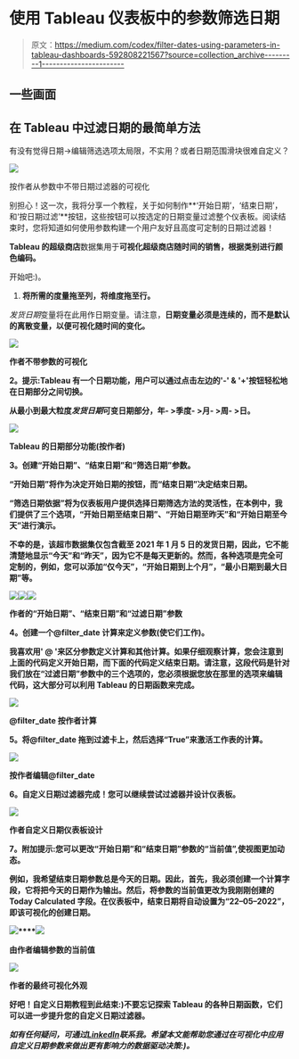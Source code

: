 # 使用 Tableau 仪表板中的参数筛选日期

> 原文：<https://medium.com/codex/filter-dates-using-parameters-in-tableau-dashboards-592808221567?source=collection_archive---------1----------------------->

## 一些画面

## 在 Tableau 中过滤日期的最简单方法

有没有觉得日期->编辑筛选选项太局限，不实用？或者日期范围滑块很难自定义？

![](img/d01b15f30f4da1df1648af1a30f5f1cf.png)

按作者从参数中不带日期过滤器的可视化

别担心！这一次，我将分享一个教程，关于如何制作**‘开始日期’，‘结束日期’，和‘按日期过滤’**按钮，这些按钮可以按选定的日期变量过滤整个仪表板。阅读结束时，您将知道如何使用参数构建一个用户友好且高度可定制的日期过滤器！

**Tableau 的超级商店**数据集用于**可视化超级商店随时间的销售，根据类别进行颜色编码。**

开始吧:)。

1.  **将所需的度量拖至列，将维度拖至行。**

*发货日期*变量将在此用作日期变量。请注意，****日期变量必须是连续的**，而不是默认的离散变量，以便可视化随时间的变化。**

**![](img/d3886ebda4723a16066291a9e87defb8.png)**

**作者不带参数的可视化**

****2。提示:Tableau 有一个日期功能，用户可以通过点击左边的'-' & '+'按钮轻松地在日期部分之间切换。****

**从最小到最大粒度*发货日期*可变日期部分，年- >季度- >月- >周- >日。**

**![](img/42282d55e8a02a216eecd81af7e5341c.png)**

**Tableau 的日期部分功能(按作者)**

****3。创建“开始日期”、“结束日期”和“筛选日期”参数。****

**“开始日期”将作为决定开始日期的按钮，而“结束日期”决定结束日期。**

**“筛选日期依据”将为仪表板用户提供选择日期筛选方法的灵活性，在本例中，我们提供了三个选项，“开始日期至结束日期”、“开始日期至昨天”和“开始日期至今天”进行演示。**

**不幸的是，该超市数据集仅包含截至 2021 年 1 月 5 日的发货日期，因此，它不能清楚地显示“今天”和“昨天”，因为它不是每天更新的。然而，各种选项是完全可定制的，例如，您可以添加“仅今天”，“开始日期到上个月”，“最小日期到最大日期”等。**

**![](img/487657dc75f2bca8898ed0e35e5fd5c6.png)****![](img/9b4a10f9390dcc4ef40757eb71531d35.png)****![](img/fabc204022ab8dbac9cfbd06ec44c3dd.png)**

**作者的“开始日期”、“结束日期”和“过滤日期”参数**

****4。创建一个@filter_date 计算来定义参数(使它们工作)。****

**我喜欢用' @ '来区分参数定义计算和其他计算。如果仔细观察计算，您会注意到上面的代码定义开始日期，而下面的代码定义结束日期。请注意，这段代码是针对我们放在“过滤日期”参数中的三个选项的，您必须根据您放在那里的选项来编辑代码，这大部分可以利用 Tableau 的日期函数来完成。**

**![](img/60587c2f5eeb352669b1b16d3b7fb355.png)**

**@filter_date 按作者计算**

****5。将@filter_date 拖到过滤卡上，然后选择“True”来激活工作表的计算。****

**![](img/0fa305ebf767182d8cc26aabed58d5b6.png)**

**按作者编辑@filter_date**

****6。自定义日期过滤器完成！您可以继续尝试过滤器并设计仪表板。****

**![](img/2ca0bd59334152eda005b6387258e06d.png)**

**作者自定义日期仪表板设计**

****7。附加提示:您可以更改“开始日期”和“结束日期”参数的“当前值”,使视图更加动态。****

**例如，我希望结束日期参数总是今天的日期。因此，首先，我必须创建一个计算字段，它将把今天的日期作为输出。然后，将参数的当前值更改为我刚刚创建的 Today Calculated 字段。在仪表板中，结束日期将自动设置为“22–05–2022”，即该可视化的创建日期。**

**![](img/1ab1274aed19de844efb89c952b5f9f5.png)****![](img/a82300df3e7d7146fb105c058de7fa92.png)**

**由作者编辑参数的当前值**

**![](img/48137236405b8809e46ae2156811e86a.png)**

**作者的最终可视化外观**

**好吧！自定义日期教程到此结束:)不要忘记探索 Tableau 的各种日期函数，它们可以进一步提升您的自定义日期过滤器。**

***如有任何疑问，可通过*[*LinkedIn*](https://www.linkedin.com/in/sharon-regina/)*联系我。希望本文能帮助您通过在可视化中应用自定义日期参数来做出更有影响力的数据驱动决策:)。***